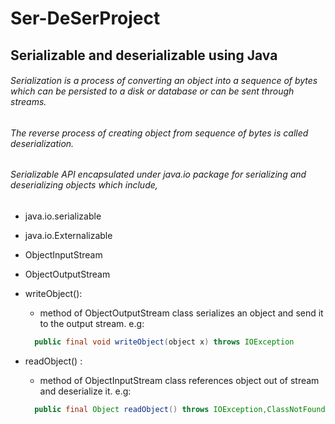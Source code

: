 # Ser-DeSerProject
Serializable and deserializable using Java
------

###### Serialization is a process of converting an object into a sequence of bytes which can be persisted to a disk or database or can be sent through streams.

###### The reverse process of creating object from sequence of bytes is called deserialization.

###### Serializable API encapsulated under java.io package for serializing and deserializing objects which include,
  * java.io.serializable
  * java.io.Externalizable
  * ObjectInputStream
  * ObjectOutputStream

* writeObject():
  * method of ObjectOutputStream class serializes an object and send it to the output stream.
  e.g:
  ```java
    public final void writeObject(object x) throws IOException
  ```
  
* readObject() :
  * method of ObjectInputStream class references object out of stream and deserialize it.
  e.g:
  ```java
    public final Object readObject() throws IOException,ClassNotFoundException
  ```
